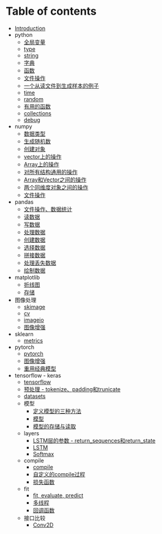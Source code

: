 # Table of contents

* [Introduction](README.md)
* python
    * [全局变量](python/global.md)
    * [type](python/type.md)
    * [string](python/string.md)
    * [字典](python/dict.md)
    * [函数](python/function.md)
    * [文件操作](python/file.md)
    * [一个从读文件到生成样本的例子](python/fileexample.md)
    * [time](python/time.md)
    * [random](python/random.md)
    * [有用的函数](python/UsefulFunctions.md)
    * [collections](python/collections.md)
    * [debug](python/sys.md)
* numpy
    * [数据类型](numpy/Type.md)
    * [生成随机数](numpy/random.md)
    * [创建对象](numpy/Create.md)
    * [vector上的操作](numpy/OneVector.md)
    * [Array上的操作](numpy/OneArray.md)
    * [对所有结构通用的操作](numpy/Common.md)
    * [Array和Vector之间的操作](numpy/ArrayVector.md)
    * [两个同维度对象之间的操作](numpy/TwoObjectWithSameDimension.md)
    * [文件操作](numpy/File.md)
* pandas
    * [文件操作、数据统计](pandas/FileAnalyse.md)
    * [读数据](pandas/ReadData.md)
    * [写数据](pandas/WriteData.md)
    * [处理数据](pandas/HandleData.md)
    * [创建数据](pandas/CreateData.md)
    * [选择数据](pandas/SelectData.md)
    * [拼接数据](pandas/Concatenation.md)
    * [处理丢失数据](pandas/MissingData.md)
    * [绘制数据](pandas/PlotData.md)
* matplotlib
    * [折线图](matplotlib/plot.md)
    * [存储](matplotlib/store.md)
* 图像处理
    * [skimage](skimage/skimage.md)
    * [cv](skimage/cv.md)
    * [imageio](skimage/imageio.md)
    * [图像增强](skimage/Albumentations.md)
* sklearn
    * [metrics](sklearn/Metrics.md)
* pytorch
    * [pytorch](pytorch/pytorch.md)
    * [图像增强](pytorch/transforms.md)
    * [重用经典模型](pytorch/Models.md)
* tensorflow - keras
    * [tensorflow](keras/tensorflow.md)
    * [预处理 - tokenize、padding和trunicate](keras/preprocessing.md)
    * [datasets](keras/datasets.md)
    * 模型
        * [定义模型的三种方法](keras/models/define.md)
        * [模型](keras/models/model.md)
        * [模型的存储与读取](keras/models/load_and_save.md)
    * layers
        * [LSTM层的参数 - return_sequences和return_state](keras/layers/LstmReturn.md)
        * [LSTM](keras/layers/LSTM.md)
        * [Softmax](keras/layers/Softmax.md)
    * compile
        * [compile](keras/compile/compile.md)
        * [自定义的compile过程](keras/compile/GradientTape.md)
        * [损失函数](keras/compile/losses.md)
    * fit
        * [fit, evaluate, predict](keras/fit/fit.md)
        * [多线程](keras/fit/thread.md)
        * [回调函数](keras/fit/callbacks.md)
    * 接口比较
        * [Conv2D](keras/Interface/Conv2D.md)